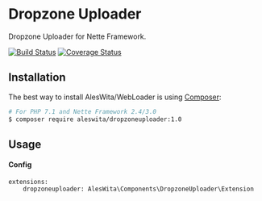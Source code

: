 # Dropzone Uploader
Dropzone Uploader for Nette Framework.

[![Build Status](https://travis-ci.org/aleswita/DropzoneUploader.svg?branch=master)](https://travis-ci.org/aleswita/DropzoneUploader)
[![Coverage Status](https://coveralls.io/repos/github/aleswita/DropzoneUploader/badge.svg?branch=master)](https://coveralls.io/github/aleswita/DropzoneUploader?branch=master)

## Installation
The best way to install AlesWita/WebLoader is using [Composer](http://getcomposer.org/):
```sh
# For PHP 7.1 and Nette Framework 2.4/3.0
$ composer require aleswita/dropzoneuploader:1.0
```


## Usage

#### Config
```neon
extensions:
	dropzoneuploader: AlesWita\Components\DropzoneUploader\Extension
```
